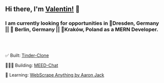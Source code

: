 ## Hi there, I'm [Valentin!](https://www.linkedin.com/in/valentinmull/) 👋

### I am currently looking for opportunities in 📍Dresden, Germany || 📍 Berlin, Germany || 📍Kraków, Poland as a MERN Developer.
<br />
<br />

✅ Built: [Tinder-Clone][Tinder-clone]  <br />

👨🏽‍💻 Building: [MEED-Chat][meed] <br />

🧠 Learning: [WebScrape Anything by Aaron Jack][webscrape] <br />




  [Tinder-clone]: https://tinder-clone-c95b2.web.app/
  [meed]: https://github.com/valentin-muller/meed-chat-mern
  [LinkedIn]: https://www.linkedin.com/in/valentinmull/
  [webscrape]: https://javascriptwebscraping.com/
